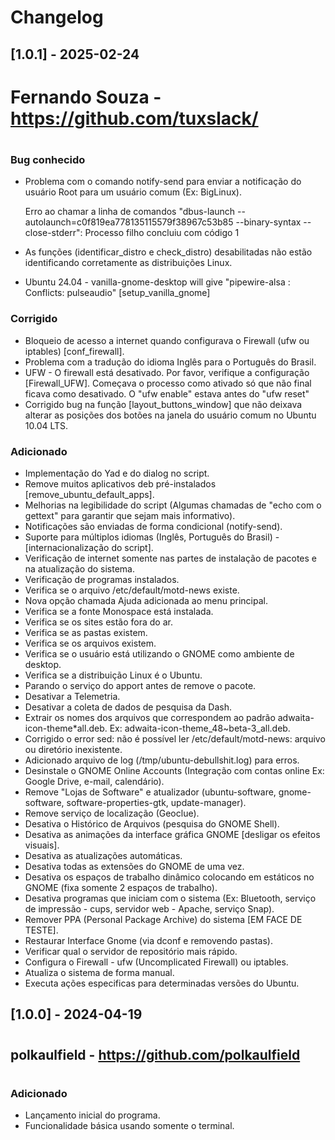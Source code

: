 # Changelog


## [1.0.1] - 2025-02-24
# 
# Fernando Souza - https://github.com/tuxslack/
# 

### Bug conhecido
- Problema com o comando notify-send para enviar a notificação do usuário Root para um 
  usuário comum (Ex: BigLinux).

  Erro ao chamar a linha de comandos "dbus-launch --autolaunch=c0f819ea778135115579f38967c53b85 --binary-syntax --close-stderr": Processo filho concluiu com código 1

- As funções (identificar_distro e check_distro) desabilitadas não estão identificando corretamente as distribuições Linux.

- Ubuntu 24.04 - vanilla-gnome-desktop will give "pipewire-alsa : Conflicts: pulseaudio" [setup_vanilla_gnome]



### Corrigido 
- Bloqueio de acesso a internet quando configurava o Firewall (ufw ou iptables) [conf_firewall].
- Problema com a tradução do idioma Inglês para o Português do Brasil.
- UFW - O firewall está desativado. Por favor, verifique a configuração [Firewall_UFW]. Começava o processo como ativado só que não final ficava como desativado. O "ufw enable" estava antes do "ufw reset"
- Corrigido bug na função [layout_buttons_window] que não deixava alterar as posições dos botões na janela do usuário comum no Ubuntu 10.04 LTS.


### Adicionado
- Implementação do Yad e do dialog no script.
- Remove muitos aplicativos deb pré-instalados [remove_ubuntu_default_apps].
- Melhorias na legibilidade do script (Algumas chamadas de "echo com o gettext" para garantir que sejam mais informativo).
- Notificações são enviadas de forma condicional (notify-send).
- Suporte para múltiplos idiomas (Inglês, Português do Brasil) - [internacionalização do script].
- Verificação de internet somente nas partes de instalação de pacotes e na atualização do sistema.
- Verificação de programas instalados.
- Verifica se o arquivo /etc/default/motd-news existe.
- Nova opção chamada Ajuda adicionada ao menu principal.
- Verifica se a fonte Monospace está instalada.
- Verifica se os sites estão fora do ar.
- Verifica se as pastas existem.
- Verifica se os arquivos existem.
- Verifica se o usuário está utilizando o GNOME como ambiente de desktop.
- Verifica se a distribuição Linux é o Ubuntu.
- Parando o serviço do apport antes de remove o pacote.
- Desativar a Telemetria.
- Desativar a coleta de dados de pesquisa da Dash.
- Extrair os nomes dos arquivos que correspondem ao padrão adwaita-icon-theme*all.deb. Ex: adwaita-icon-theme_48~beta-3_all.deb.
- Corrigido o error sed: não é possível ler /etc/default/motd-news: arquivo ou diretório inexistente.
- Adicionado arquivo de log (/tmp/ubuntu-debullshit.log) para erros.
- Desinstale o GNOME Online Accounts (Integração com contas online Ex: Google Drive, e-mail, calendário).
- Remove "Lojas de Software" e atualizador (ubuntu-software, gnome-software, software-properties-gtk, update-manager).
- Remove serviço de localização (Geoclue).
- Desativa o Histórico de Arquivos (pesquisa do GNOME Shell).
- Desativa as animações da interface gráfica GNOME [desligar os efeitos visuais].
- Desativa as atualizações automáticas.
- Desativa todas as extensões do GNOME de uma vez.
- Desativa os espaços de trabalho dinâmico colocando em estáticos no GNOME (fixa somente 2 espaços de trabalho).
- Desativa programas que iniciam com o sistema (Ex: Bluetooth, serviço de impressão - cups, servidor web - Apache, serviço Snap).
- Remover PPA (Personal Package Archive) do sistema [EM FACE DE TESTE].
- Restaurar Interface Gnome (via dconf e removendo pastas).
- Verificar qual o servidor de repositório mais rápido.
- Configura o Firewall - ufw (Uncomplicated Firewall) ou iptables.
- Atualiza o sistema de forma manual.
- Executa ações especificas para determinadas versões do Ubuntu.




## [1.0.0] - 2024-04-19
# 
## polkaulfield - https://github.com/polkaulfield
# 
### Adicionado
- Lançamento inicial do programa.
- Funcionalidade básica usando somente o terminal.

